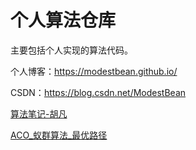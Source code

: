 # 个人算法仓库

主要包括个人实现的算法代码。

个人博客：https://modestbean.github.io/

CSDN：https://blog.csdn.net/ModestBean

[算法笔记-胡凡](./algorithm_hufan)

[ACO_蚁群算法_最优路径](./ACO_aunt_optimalpath)
